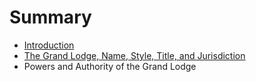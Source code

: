 # Summary

* [Introduction](README.md)
* [The Grand Lodge, Name, Style, Title, and Jurisdiction](chapters/ch1md.md)
* Powers and Authority of the Grand Lodge

